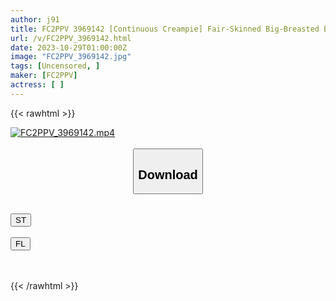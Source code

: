 ```yaml
---
author: j91
title: FC2PPV 3969142 [Continuous Creampie] Fair-Skinned Big-Breasted Baby-Faced Poster Girl Yuuno ♪ Video Of Being Creampied By A Lot Of Men She Doesn’t Like To Protect Her Friends ♪
url: /v/FC2PPV_3969142.html
date: 2023-10-29T01:00:00Z
image: "FC2PPV_3969142.jpg"
tags: [Uncensored, ]
maker: [FC2PPV]
actress: [ ]
---
```



{{< rawhtml >}}

<div class="video" data-videoid="JvGgd30ppRuj1xR">
    <a href="javascript:;">
        <img src="https://my.j91.asia/v/FC2PPV_3969142.jpg" width="WIDTH" height="HEIGHT" alt="FC2PPV_3969142.mp4" loading="lazy">
    </a>
</div>

<script type="text/javascript" src="https://j91.asia/asset/on-demand-st.js"></script>

<br>
  <link rel="stylesheet" href="https://j91.asia/asset/bs5.css">
  
  <center>
  <button class="btn btn-primary" type="button" data-bs-toggle="collapse" data-bs-target=".multi-collapse" aria-expanded="false" aria-controls="multiCollapseExample1 multiCollapseExample2"><h2>Download</h2></button></center>
</p>
<div class="row">
  <div class="col">
    <div class="collapse multi-collapse" id="multiCollapseExample1">
      <div class="card card-body">
	      	      <br>
<div class="buttons">  
<a href="https://streamtape.to/v/JvGgd30ppRuj1xR"><button class="btn-hover color-3"><i class="fa fa-download"></i> ST</button></a></div>
    </div>
  </div>
</div>
  <div class="col">
    <div class="collapse multi-collapse" id="multiCollapseExample2">
      <div class="card card-body">
	      <br>
<div class="buttons">
    <a href="https://filelions.online/f/tsj99lbavj3c"><button class="btn-hover color-9"><i class="fa fa-download"></i> FL</button></a></div>
<br><br>
      </div>
    </div>
  </div>
</div>

{{< /rawhtml >}}
